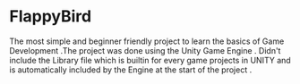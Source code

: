 # FlappyBird
The most simple and beginner friendly project to learn the basics of Game Development .The project was done using the Unity Game Engine .
Didn't include the Library file which is builtin for every game projects in UNITY and is automatically included by the Engine at the start of the project .
